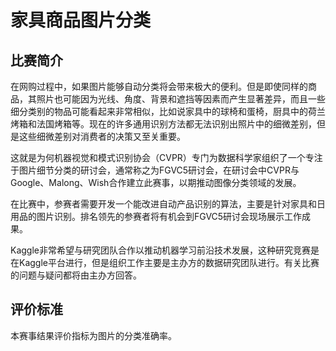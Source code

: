 # 家具商品图片分类


## 比赛简介

在网购过程中，如果图片能够自动分类将会带来极大的便利。但是即使同样的商品，其照片也可能因为光线、角度、背景和遮挡等因素而产生显著差异，而且一些细分类别的物品可能看起来非常相似，比如说家具中的球椅和蛋椅，厨具中的荷兰烤箱和法国烤箱等。现在的许多通用识别方法都无法识别出照片中的细微差别，但是这些细微差别对消费者的决策又至关重要。

这就是为何机器视觉和模式识别协会（CVPR）专门为数据科学家组织了一个专注于图片细节分类的研讨会，通常称之为FGVC5研讨会，在研讨会中CVPR与Google、Malong、Wish合作建立此赛事，以期推动图像分类领域的发展。

在比赛中，参赛者需要开发一个能改进自动产品识别的算法，主要是针对家具和日用品的图片识别。排名领先的参赛者将有机会到FGVC5研讨会现场展示工作成果。

Kaggle非常希望与研究团队合作以推动机器学习前沿技术发展，这种研究竞赛是在Kaggle平台进行，但是组织工作主要是主办方的数据研究团队进行。有关比赛的问题与疑问都将由主办方回答。

## 评价标准

本赛事结果评价指标为图片的分类准确率。